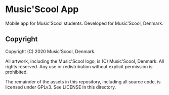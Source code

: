 # Music'Scool App

Mobile app for Music'Scool students. Developed for Music'Scool, Denmark.

## Copyright

Copyright (C) 2020 Music'Scool, Denmark.

All artwork, including the Music'Scool logo, is (C) Music'Scool, Denmark.
All rights reserved. Any use or redistribution without explicit permission
is prohibited.

The remainder of the assets in this repository, including all source code,
is licensed under GPLv3. See LICENSE in this directory.
